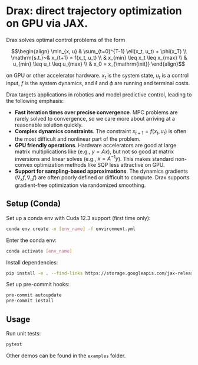 # Drax: direct trajectory optimization on GPU via JAX.

Drax solves optimal control problems of the form
```math
\begin{align}
\min_{x, u} & \sum_{t=0}^{T-1} \ell(x_t, u_t) + \phi(x_T) \\
\mathrm{s.t.}~& x_{t+1} = f(x_t, u_t) \\
              & x_{min} \leq x_t \leq x_{max} \\
              & u_{min} \leq u_t \leq u_{max} \\
              & x_0 = x_{\mathrm{init}}
\end{align}
```
on GPU or other accelerator hardware. $x_t$ is the system state, $u_t$ is a
control input, $f$ is the system dynamics, and $\ell$ and $\phi$ are running and
terminal costs.

Drax targets applications in robotics and model predictive control, leading to
the following emphasis:

- **Fast iteration times over precise convergence**. MPC problems are rarely solved
  to convergence, so we care more about arriving at a reasonable solution quickly.
- **Complex dynamics constraints**. The constraint $x_{t+1} = f(x_t, u_t)$
  is often the most difficult and nonlinear part of the problem.
- **GPU friendly operations**. Hardware accelerators are good at large matrix
  multiplications like (e.g., $y = Ax$), but not so good at matrix inversions
  and linear solves (e.g., $x = A^{-1}y$). This makes standard non-convex
  optimization methods like SQP less attractive on GPU.
- **Support for sampling-based approximations**. The dynamics gradients
  ($\nabla_x f, \nabla_u f$) are often poorly defined or difficult to compute.
  Drax supports gradient-free optimization via randomized smoothing.

## Setup (Conda)

Set up a conda env with Cuda 12.3 support (first time only):

```bash
conda env create -n [env_name] -f environment.yml
```

Enter the conda env:

```bash
conda activate [env_name]
```

Install dependencies:

```bash
pip install -e . --find-links https://storage.googleapis.com/jax-releases/jax_cuda_releases.html
```

Set up pre-commit hooks:

```bash
pre-commit autoupdate
pre-commit install
```

## Usage

Run unit tests:

```bash
pytest
```

Other demos can be found in the `examples` folder.
